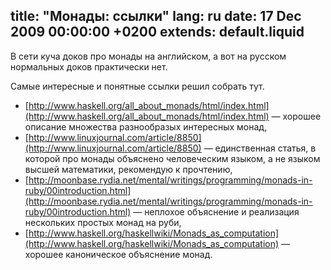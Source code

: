 title: "Монады: ссылки"
lang: ru
date: 17 Dec 2009 00:00:00 +0200
extends: default.liquid
---
В сети куча доков про монады на английском, а вот на русском нормальных доков практически нет.

Самые интересные и понятные ссылки решил собрать тут.

  - [http://www.haskell.org/all_about_monads/html/index.html](http://www.haskell.org/all_about_monads/html/index.html) — хорошее описание множества разнообразых интересных монад,
  - [http://www.linuxjournal.com/article/8850](http://www.linuxjournal.com/article/8850) — единственная статья, в которой про монады объяснено человеческим языком, а не языком высшей математики, рекомендую к прочтению,
  - [http://moonbase.rydia.net/mental/writings/programming/monads-in-ruby/00introduction.html](http://moonbase.rydia.net/mental/writings/programming/monads-in-ruby/00introduction.html) — неплохое объяснение и реализация нескольких простых монад на руби,
  - [http://www.haskell.org/haskellwiki/Monads_as_computation](http://www.haskell.org/haskellwiki/Monads_as_computation) — хорошее каноническое объяснение монад.
